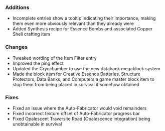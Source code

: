 ### Additions
- Incomplete entries show a tooltip indicating their importance, making them even more obviously relevant than they already were
- Added Synthesis recipe for Essence Bombs and associated Copper Shell crafting item

### Changes
- Tweaked wording of the Item Filter entry
- Improved the ping effect
- Updated the Cryochamber to use the new databank megablock system
- Made the block item for Creative Essence Batteries, Structure Protectors, Data Banks, and Computers a game master block item to stop them from being placed in survival if somehow obtained

### Fixes
- Fixed an issue where the Auto-Fabricator would void remainders
- Fixed incorrect texture offset of Auto-Fabricator progress bar
- Fixed Opalescent Traversite Road (Opalescence integration) being unobtainable in survival